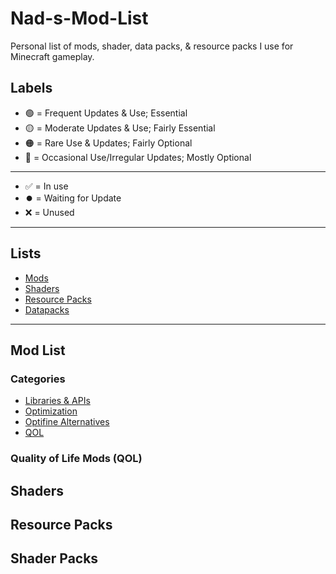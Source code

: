 # Nad-s-Mod-List

Personal list of mods, shader, data packs, & resource packs I use for Minecraft gameplay.

## Labels
- 🟢 = Frequent Updates & Use; Essential
- 🟡 = Moderate Updates & Use; Fairly Essential
- 🟠 = Rare Use & Updates; Fairly Optional 
- 🔴 = Occasional Use/Irregular Updates; Mostly Optional<br>

---

- ✅ = In use
- ⏺️ = Waiting for Update
- ❌ = Unused

---

## Lists
- [Mods](#Mod-List)
- [Shaders](##Shaders)
- [Resource Packs](##Resource-Packs)
- [Datapacks](##Datapacks)

---

## Mod List

### Categories
- [Libraries & APIs](###Libraries-&-APIs)
- [Optimization](###Optimization)
- [Optifine Alternatives](###Optifine-Alternatives)
- [QOL](###Quality-of-Life-Mods-(QOL))


### Quality of Life Mods (QOL)

## Shaders
## Resource Packs
## Shader Packs
